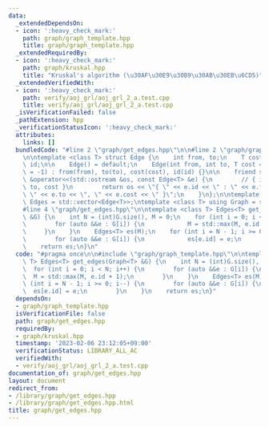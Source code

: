 ```yaml
---
data:
  _extendedDependsOn:
  - icon: ':heavy_check_mark:'
    path: graph/graph_template.hpp
    title: graph/graph_template.hpp
  _extendedRequiredBy:
  - icon: ':heavy_check_mark:'
    path: graph/kruskal.hpp
    title: "Kruskal's algorithm (\u30AF\u30E9\u30B9\u30AB\u30EB\u6CD5)"
  _extendedVerifiedWith:
  - icon: ':heavy_check_mark:'
    path: verify/aoj_grl/aoj_grl_2_a.test.cpp
    title: verify/aoj_grl/aoj_grl_2_a.test.cpp
  _isVerificationFailed: false
  _pathExtension: hpp
  _verificationStatusIcon: ':heavy_check_mark:'
  attributes:
    links: []
  bundledCode: "#line 2 \"graph/get_edges.hpp\"\n\n#line 2 \"graph/graph_template.hpp\"\
    \n\ntemplate <class T> struct Edge {\n    int from, to;\n    T cost;\n    int\
    \ id;\n\n    Edge() = default;\n    Edge(int from, int to, T cost = 1, int id\
    \ = -1) : from(from), to(to), cost(cost), id(id) {}\n\n    friend std::ostream\
    \ &operator<<(std::ostream &os, const Edge<T> &e) {\n        // { id : from ->\
    \ to, cost }\n        return os << \"{ \" << e.id << \" : \" << e.from << \" ->\
    \ \" << e.to << \", \" << e.cost << \" }\";\n    }\n};\n\ntemplate <class T> using\
    \ Edges = std::vector<Edge<T>>;\ntemplate <class T> using Graph = std::vector<std::vector<Edge<T>>>;\n\
    #line 4 \"graph/get_edges.hpp\"\n\ntemplate <class T> Edges<T> get_edges(Graph<T>\
    \ &G) {\n    int N = (int)G.size(), M = 0;\n    for (int i = 0; i < N; i++) {\n\
    \        for (auto &&e : G[i]) {\n            M = std::max(M, e.id + 1);\n   \
    \     }\n    }\n    Edges<T> es(M);\n    for (int i = N - 1; i >= 0; i--) {\n\
    \        for (auto &&e : G[i]) {\n            es[e.id] = e;\n        }\n    }\n\
    \    return es;\n}\n"
  code: "#pragma once\n\n#include \"graph/graph_template.hpp\"\n\ntemplate <class\
    \ T> Edges<T> get_edges(Graph<T> &G) {\n    int N = (int)G.size(), M = 0;\n  \
    \  for (int i = 0; i < N; i++) {\n        for (auto &&e : G[i]) {\n          \
    \  M = std::max(M, e.id + 1);\n        }\n    }\n    Edges<T> es(M);\n    for\
    \ (int i = N - 1; i >= 0; i--) {\n        for (auto &&e : G[i]) {\n          \
    \  es[e.id] = e;\n        }\n    }\n    return es;\n}"
  dependsOn:
  - graph/graph_template.hpp
  isVerificationFile: false
  path: graph/get_edges.hpp
  requiredBy:
  - graph/kruskal.hpp
  timestamp: '2023-02-06 23:12:05+09:00'
  verificationStatus: LIBRARY_ALL_AC
  verifiedWith:
  - verify/aoj_grl/aoj_grl_2_a.test.cpp
documentation_of: graph/get_edges.hpp
layout: document
redirect_from:
- /library/graph/get_edges.hpp
- /library/graph/get_edges.hpp.html
title: graph/get_edges.hpp
---
```

